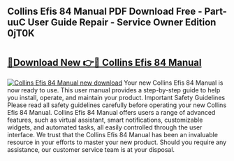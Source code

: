 ## Collins Efis 84 Manual PDF Download Free - Part-uuC User Guide Repair - Service Owner Edition 0jT0K

# <h2><a href="http://bc79516.oget.top/?id=Collins+Efis+84+Manual">🔗Download New 👉🔴 Collins Efis 84 Manual</a></h2>

[![Collins Efis 84 Manual new download](https://i.imgur.com/5g1atiW.png)](http://bc79516.oget.top/?id=Collins+Efis+84+Manual)
Your new Collins Efis 84 Manual is now ready to use. This user manual provides a step-by-step guide to help you install, operate, and maintain your product. Important Safety Guidelines Please read all safety guidelines carefully before operating your new Collins Efis 84 Manual. Collins Efis 84 Manual offers users a range of advanced features, such as virtual assistant, smart notifications, customizable widgets, and automated tasks, all easily controlled through the user interface. We trust that the Collins Efis 84 Manual has been an invaluable resource in your efforts to master your new product. Should you require any assistance, our customer service team is at your disposal.
